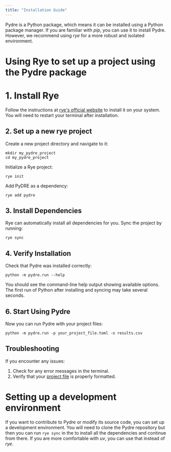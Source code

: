 ```yaml
---
title: "Installation Guide"
---
```



Pydre is a Python package, which means it can be installed using a Python package manager. If you are familiar with *pip*, you can use it to install Pydre. However, we recommend using *rye* for a more robust and isolated environment.

# Using Rye to set up a project using the Pydre package

# 1. Install Rye

Follow the instructions at [rye's official website](https://rye-up.com/) to install it on your system. You will need to restart your terminal after installation.

## 2. Set up a new rye project 

Create a new project directory and navigate to it:

```
mkdir my_pydre_project
cd my_pydre_project
```

Initialize a Rye project:

```
rye init
```

Add PyDRE as a dependency:

```
rye add pydre
```

## 3. Install Dependencies

Rye can automatically install all dependencies for you. Sync the project by running:

```
rye sync
``` 

## 4. Verify Installation

Check that Pydre was installed correctly:

```
python -m pydre.run --help
```

You should see the command-line help output showing available options. The first run of Python after installing and syncing may take several seconds.

## 6. Start Using Pydre

Now you can run Pydre with your project files:

```
python -m pydre.run -p your_project_file.toml -o results.csv
```

## Troubleshooting

If you encounter any issues:

1. Check for any error messages in the terminal.
2. Verify that your [project file](../explanation/project_files.md) is properly formatted.

# Setting up a development environment

If you want to contribute to Pydre or modify its source code, you can set up a development environment. You will need to clone the Pydre repository but then you can run `rye sync` in the to install all the dependencies and continue from there. If you are more comfortable with *uv*, you can use that instead of *rye*.

